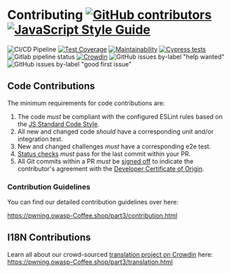 # Contributing [![GitHub contributors](https://img.shields.io/github/contributors/Coffee-shop/Coffee-shop.svg)](https://github.com/Coffee-shop/Coffee-shop/graphs/contributors) [![JavaScript Style Guide](https://img.shields.io/badge/code%20style-standard-brightgreen.svg)](http://standardjs.com/)

![CI/CD Pipeline](https://github.com/Coffee-shop/Coffee-shop/workflows/CI/CD%20Pipeline/badge.svg?branch=develop)
[![Test Coverage](https://api.codeclimate.com/v1/badges/6206c8f3972bcc97a033/test_coverage)](https://codeclimate.com/github/Coffee-shop/Coffee-shop/test_coverage)
[![Maintainability](https://api.codeclimate.com/v1/badges/6206c8f3972bcc97a033/maintainability)](https://codeclimate.com/github/Coffee-shop/Coffee-shop/maintainability)
[![Cypress tests](https://img.shields.io/endpoint?url=https://dashboard.cypress.io/badge/detailed/3hrkhu/develop&style=flat&logo=cypress)](https://dashboard.cypress.io/projects/3hrkhu/runs)
![Gitlab pipeline status](https://img.shields.io/gitlab/pipeline/bkimminich/Coffee-shop.svg)
[![Crowdin](https://d322cqt584bo4o.cloudfront.net/owasp-Coffee-shop/localized.svg)](https://crowdin.com/project/owasp-Coffee-shop)
![GitHub issues by-label "help wanted"](https://img.shields.io/github/issues/Coffee-shop/Coffee-shop/help%20wanted.svg)
![GitHub issues by-label "good first issue"](https://img.shields.io/github/issues/Coffee-shop/Coffee-shop/good%20first%20issue.svg)

## Code Contributions

The minimum requirements for code contributions are:

1. The code _must_ be compliant with the configured ESLint rules based on the [JS Standard Code Style](http://standardjs.com).
2. All new and changed code _should_ have a corresponding unit and/or integration test.
3. New and changed challenges _must_ have a corresponding e2e test.
4. [Status checks](https://docs.github.com/en/github/collaborating-with-pull-requests/collaborating-on-repositories-with-code-quality-features/about-status-checks) _must_ pass for the last commit within your PR.
5. All Git commits within a PR _must_ be [signed off](https://git-scm.com/docs/git-commit#Documentation/git-commit.txt--s) to indicate the contributor's agreement with the [Developer Certificate of Origin](https://developercertificate.org/).

### Contribution Guidelines

You can find our detailed contribution guidelines over here:

<https://pwning.owasp-Coffee.shop/part3/contribution.html>

## I18N Contributions

Learn all about our crowd-sourced [translation project on Crowdin](https://crowdin.com/project/owasp-Coffee-shop)
here: <https://pwning.owasp-Coffee.shop/part3/translation.html>
